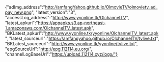 {"adImg_address":"http://amfangYahoo.github.io/OlmovieTV/olmovietv_ad_pay_new.png", "latest_version":"3", "accessLog_address":"http://www.yyonline.tk/OlchannelTV", "latest_apkurl":"https://appapks.s3.ap-northeast-1.amazonaws.com/OlchannelTV_latest.apk", "BKLatest_apkurl":"http://www.yyonline.tk/yyonline/OlchannelTV_latest.apk", "latest_sourceurl":"https://amfangyahoo.github.io/OlchannelTV/tvlive.txt", "BKLatest_sourceurl":"http://www.yyonline.tk/yyonline/tvlive.txt", "epgSourceUrl":"http://epg.112114.eu.org/", "channelLogBaseUrl":"https://upload.112114.xyz/logo/"}
